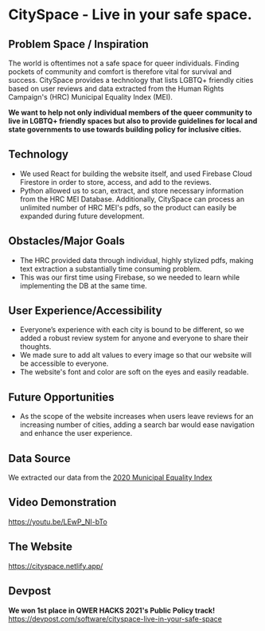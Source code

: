 # CitySpace - Live in your safe space.

## Problem Space / Inspiration

The world is oftentimes not a safe space for queer individuals. Finding pockets of community and comfort is therefore vital for survival and success. CitySpace provides a technology that lists LGBTQ+ friendly cities based on user reviews and data extracted from the Human Rights Campaign's (HRC) Municipal Equality Index (MEI).

**We want to help not only individual members of the queer community to live in LGBTQ+ friendly spaces but also to provide guidelines for local and state governments to use towards building policy for inclusive cities.**

## Technology

- We used React for building the website itself, and used Firebase Cloud Firestore in order to store, access, and add to the reviews.
- Python allowed us to scan, extract, and store necessary information from the HRC MEI Database. Additionally, CitySpace can process an unlimited number of HRC MEI's pdfs, so the product can easily be expanded during future development.

## Obstacles/Major Goals
- The HRC provided data through individual, highly stylized pdfs, making text extraction a substantially time consuming problem. 
- This was our first time using Firebase, so we needed to learn while implementing the DB at the same time.

## User Experience/Accessibility
- Everyone’s experience with each city is bound to be different, so we added a robust review system for anyone and everyone to share their thoughts.
- We made sure to add alt values to every image so that our website will be accessible to everyone.
- The website's font and color are soft on the eyes and easily readable.

## Future Opportunities
- As the scope of the website increases when users leave reviews for an increasing number of cities, adding a search bar would ease navigation and enhance the user experience.

## Data Source 
We extracted our data from the [2020 Municipal Equality Index](https://www.hrc.org/resources/mei-2020-see-your-citys-score)

## Video Demonstration 
https://youtu.be/LEwP_NI-bTo

## The Website
https://cityspace.netlify.app/

## Devpost
**We won 1st place in QWER HACKS 2021's Public Policy track!**
https://devpost.com/software/cityspace-live-in-your-safe-space

